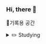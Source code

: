 


### Hi, there 👋

📖기록용 공간

<details>
<summary>
  ✏️ Studying
</summary>
    
   <img alt="Java" src ="https://img.shields.io/badge/Java-007396.svg?&style=for-the-badge&logo=Java&logoColor=white"/>

</details>




